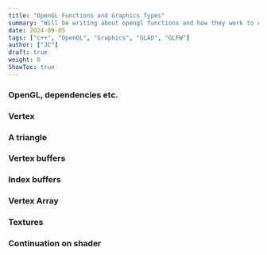 ```yaml
---
title: "OpenGL Functions and Graphics Types"
summary: "Will be writing about opengl functions and how they work to create programs"
date: 2024-09-05
tags: ["c++", "OpenGL", "Graphics", "GLAD", "GLFW"]
author: ["JC"]
draft: true
weight: 0
ShowToc: true
---
```


### OpenGL, dependencies etc.

### Vertex

### A triangle

### Vertex buffers

### Index buffers

### Vertex Array

### Textures

### Continuation on shader